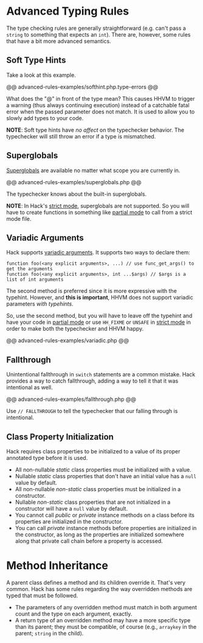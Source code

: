 # Advanced Typing Rules

The type checking rules are generally straightforward (e.g. can't pass a `string` to something that expects an `int`). There are, however, some rules that have a bit more advanced semantics.

## Soft Type Hints

Take a look at this example.

@@ advanced-rules-examples/softhint.php.type-errors @@

What does the "@" in front of the type mean? This causes HHVM to trigger a warning (thus always continuing execution) instead of a catchable fatal error when the passed parameter does not match. It is used to allow you to slowly add types to your code.

**NOTE**: Soft type hints have *no affect* on the typechecker behavior. The typechecker will still throw an error if a type is mismatched.

## Superglobals

[Superglobals](http://php.net/manual/en/language.variables.superglobals.php) are available no matter what scope you are currently in. 

@@ advanced-rules-examples/superglobals.php @@

The typechecker knows about the built-in superglobals.

**NOTE**: In Hack's [strict mode](../typechecker/modes.md#strict-mode), superglobals are not supported. So you will have to create functions in something like [partial mode](../typechecker/modes.md#partial-mode) to call from a strict mode file.

## Variadic Arguments

Hack supports [variadic arguments](http://php.net/manual/en/migration56.new-features.php). It supports two ways to declare them:

```
function foo(<any explicit arguments>, ...) // use func_get_args() to get the arguments
function foo(<any explicit arguments>, int ...$args) // $args is a list of int arguments
```

The second method is preferred since it is more expressive with the typehint. However, and **this is important**, HHVM does not support variadic parameters *with typehints*.

So, use the second method, but you will have to leave off the typehint and have your code in [partial mode](../typechecker/modes.md#partial-mode) or use `HH_FIXME` or `UNSAFE` in [strict mode](../typechecker/modes.md#strict-mode) in order to make both the typechecker and HHVM happy.

@@ advanced-rules-examples/variadic.php @@

## Fallthrough

Unintentional fallthrough in `switch` statements are a common mistake. Hack provides a way to catch fallthrough, adding a way to tell it that it was intentional as well.

@@ advanced-rules-examples/fallthrough.php @@

Use `// FALLTHROUGH` to tell the typechecker that our falling through is intentional.

## Class Property Initialization

Hack requires class properties to be initialized to a value of its proper annotated type before it is used.

- All non-nullable *static* class properties must be initialized with a value.
- Nullable *static* class properties that don't have an initial value has a `null` value by default.
- All non-nullable *non-static* class properties must be initialized in a constructor.
- Nullable *non-static* class properties that are not initialized in a constructor will have a `null` value by default.
- You cannot call *public* or *private* instance methods on a class before its properties are initialized in the constructor.
- You can call *private* instance methods before properties are initialized in the constructor, as long as the properties are initialized somewhere along that private call chain before a property is accessed.

# Method Inheritance

A parent class defines a method and its children override it. That's very common. Hack has some rules regarding the way overridden methods are typed that must be followed.

- The parameters of any overridden method must match in both argument count and the type on each argument, exactly. 
- A return type of an overridden method may have a more specific type than its parent; they must be compatible, of course (e.g., `arraykey` in the parent; `string` in the child).
